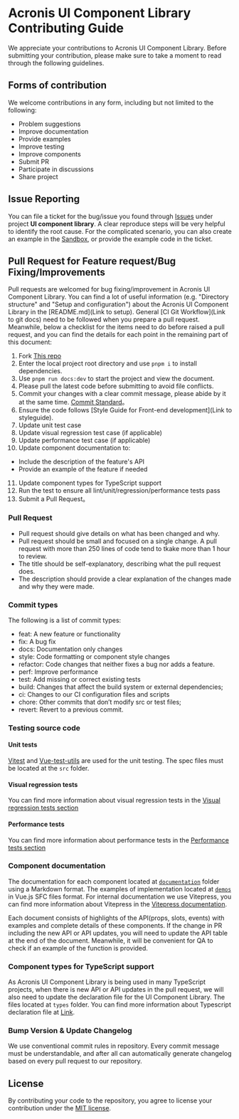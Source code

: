 # Acronis UI Component Library Contributing Guide

We appreciate your contributions to Acronis UI Component Library.
Before submitting your contribution, please make sure to take a moment to read through the following guidelines.

## Forms of contribution

We welcome contributions in any form, including but not limited to the following:

* Problem suggestions
* Improve documentation
* Provide examples
* Improve testing
* Improve components
* Submit PR
* Participate in discussions
* Share project

## Issue Reporting

You can file a ticket for the bug/issue you found through [Issues](https://github.com/acronis/ui-component-library/issues) under project **UI component library**.
A clear reproduce steps will be very helpful to identify the root cause.
For the complicated scenario, you can also create an example in the [Sandbox](https://github.com/acronis/ui-component-library/sandbox/index.vue), or provide the example code in the ticket.

## Pull Request for Feature request/Bug Fixing/Improvements

Pull requests are welcomed for bug fixing/improvement in Acronis UI Component Library.
You can find a lot of useful information (e.g. "Directory structure" and "Setup and configuration") about the Acronis UI Component Library in the [README.md](Link to setup).
General [CI Git Workflow](Link to git docs) need to be followed when you prepare a pull request.
Meanwhile, below a checklist for the items need to do before raised a pull request,
and you can find the details for each point in the remaining part of this document:

1. Fork [This repo](https://github.com/acronis/ui-component-library)
2. Enter the local project root directory and use ```pnpm i``` to install dependencies.
3. Use ```pnpm run docs:dev``` to start the project and view the document.
4. Please pull the latest code before submitting to avoid file conflicts.
5. Commit your changes with a clear commit message, please abide by it at the same time. [Commit Standard](https://acronis.github.io/ui-component-library/guide/commitlint.html)。
6. Ensure the code follows [Style Guide for Front-end development](Link to styleguide).
7. Update unit test case
8. Update visual regression test case (if applicable)
9. Update performance test case (if applicable)
10. Update component documentation to:
   - Include the description of the feature's API
   - Provide an example of the feature if needed
11. Update component types for TypeScript support
12. Run the test to ensure all lint/unit/regression/performance tests pass
13. Submit a Pull Request。

### Pull Request

- Pull request should give details on what has been changed and why.
- Pull request should be small and focused on a single change. A pull request with more than 250 lines of code tend to tkake more than 1 hour to review.
- The title should be self-explanatory, describing what the pull request does.
- The description should provide a clear explanation of the changes made and why they were made.

### Commit types

The following is a list of commit types:

- feat: A new feature or functionality
- fix: A bug fix
- docs: Documentation only changes
- style: Code formatting or component style changes
- refactor: Code changes that neither fixes a bug nor adds a feature.
- perf: Improve performance
- test: Add missing or correct existing tests
- build: Changes that affect the build system or external dependencies;
- ci: Changes to our CI configuration files and scripts
- chore: Other commits that don’t modify src or test files;
- revert: Revert to a previous commit.

### Testing source code

#### Unit tests

[Vitest](https://vitest.dev/) and [Vue-test-utils](https://test-utils.vuejs.org/) are used for the unit testing. 
The spec files must be located at the `src` folder.

#### Visual regression tests

You can find more information about visual regression tests in the [Visual regression tests section](https://acronis.github.io/ui-component-library/guide/testing.html#visual-regression-testing-with-cypress)

#### Performance tests

You can find more information about performance tests in the [Performance tests section](https://acronis.github.io/ui-component-library/guide/testing.html#performance-tests)

### Component documentation

The documentation for each component located at [`documentation`](https://github.com/acronis/ui-component-library/tree/main/packages/documentation) folder using a Markdown format.
The examples of implementation located at [`demos`](https://github.com/acronis/ui-component-library/tree/main/packages/demos) in Vue.js SFC files format.
For internal documentation we use Vitepress, you can find more information about Vitepress in the [Vitepress documentation](https://vitepress.dev/).

Each document consists of highlights of the API(props, slots, events) with examples and complete details of these components.
If the change in PR including the new API or API updates, you will need to update the API table at the end of the document. 
Meanwhile, it will be convenient for QA to check if an example of the function is provided.

### Component types for TypeScript support

As Acronis UI Component Library is being used in many TypeScript projects, when there is new API or API updates in the pull request,
we will also need to update the declaration file for the UI Component Library.
The files located at `types` folder. You can find more information about Typescript declaration file at [Link](https://www.typescriptlang.org/docs/handbook/declaration-files/introduction.html).

### Bump Version & Update Changelog

We use conventional commit rules in repository. Every commit message must be understandable,
and after all can automatically generate changelog based on every pull request to our repository.

## License

By contributing your code to the repository, you agree to license your contribution under the [MIT license](https://github.com/acronis/ui-component-library/blob/main/LICENSE).
